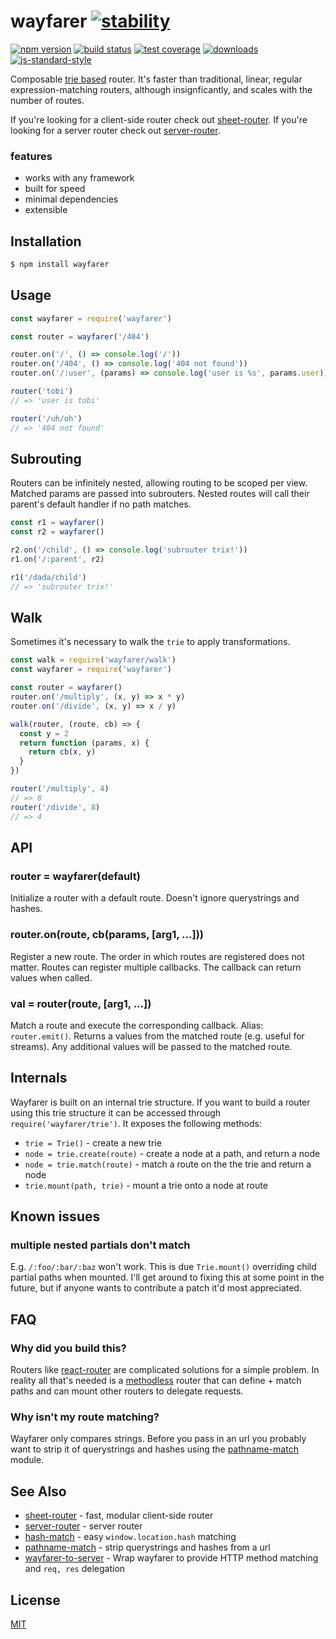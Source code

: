 # wayfarer [![stability][0]][1]
[![npm version][2]][3] [![build status][4]][5] [![test coverage][6]][7]
[![downloads][8]][9] [![js-standard-style][10]][11]

Composable [trie based](https://en.wikipedia.org/wiki/Trie) router.  It's
faster than traditional, linear, regular expression-matching routers, although
insignficantly, and scales with the number of routes.

If you're looking for a client-side router check out
[sheet-router](https://github.com/yoshuawuyts/sheet-router). If you're looking
for a server router check out
[server-router](https://github.com/yoshuawuyts/server-router).

### features
- works with any framework
- built for speed
- minimal dependencies
- extensible

## Installation
```sh
$ npm install wayfarer
```

## Usage
```js
const wayfarer = require('wayfarer')

const router = wayfarer('/404')

router.on('/', () => console.log('/'))
router.on('/404', () => console.log('404 not found'))
router.on('/:user', (params) => console.log('user is %s', params.user))

router('tobi')
// => 'user is tobi'

router('/uh/oh')
// => '404 not found'
```

## Subrouting
Routers can be infinitely nested, allowing routing to be scoped per view.
Matched params are passed into subrouters. Nested routes will call their
parent's default handler if no path matches.
```js
const r1 = wayfarer()
const r2 = wayfarer()

r2.on('/child', () => console.log('subrouter trix!'))
r1.on('/:parent', r2)

r1('/dada/child')
// => 'subrouter trix!'
```

## Walk
Sometimes it's necessary to walk the `trie` to apply transformations.
```js
const walk = require('wayfarer/walk')
const wayfarer = require('wayfarer')

const router = wayfarer()
router.on('/multiply', (x, y) => x * y)
router.on('/divide', (x, y) => x / y)

walk(router, (route, cb) => {
  const y = 2
  return function (params, x) {
    return cb(x, y)
  }
})

router('/multiply', 4)
// => 8
router('/divide', 8)
// => 4
```

## API
### router = wayfarer(default)
Initialize a router with a default route. Doesn't ignore querystrings and
hashes.

### router.on(route, cb(params, [arg1, ...]))
Register a new route. The order in which routes are registered does not matter.
Routes can register multiple callbacks. The callback can return values when
called.

### val = router(route, [arg1, ...])
Match a route and execute the corresponding callback. Alias: `router.emit()`.
Returns a values from the matched route (e.g. useful for streams). Any
additional values will be passed to the matched route.

## Internals
Wayfarer is built on an internal trie structure. If you want to build a router
using this trie structure it can be accessed through
`require('wayfarer/trie')`. It exposes the following methods:
- `trie = Trie()` - create a new trie
- `node = trie.create(route)` - create a node at a path, and return a node
- `node = trie.match(route)` - match a route on the the trie and return a node
- `trie.mount(path, trie)` - mount a trie onto a node at route

## Known issues
### multiple nested partials don't match
E.g. `/:foo/:bar/:baz` won't work. This is due `Trie.mount()` overriding child
partial paths when mounted. I'll get around to fixing this at some point in the
future, but if anyone wants to contribute a patch it'd most appreciated.

## FAQ
### Why did you build this?
Routers like [react-router](https://github.com/rackt/react-router) are
complicated solutions for a simple problem. In reality all that's needed is a
[methodless](http://www.w3.org/Protocols/rfc2616/rfc2616-sec9.html) router
that can define + match paths and can mount other routers to delegate requests.

### Why isn't my route matching?
Wayfarer only compares strings. Before you pass in an url you probably want to
strip it of querystrings and hashes using the
[pathname-match](https://github.com/yoshuawuyts/pathname-match) module.

## See Also
- [sheet-router](https://github.com/yoshuawuyts/sheet-router) - fast, modular
  client-side router
- [server-router](https://github.com/yoshuawuyts/server-router) - server router
- [hash-match](https://github.com/sethvincent/hash-match) - easy
  `window.location.hash` matching
- [pathname-match](https://github.com/yoshuawuyts/pathname-match) - strip
  querystrings and hashes from a url
- [wayfarer-to-server](https://github.com/yoshuawuyts/wayfarer-to-server) -
  Wrap wayfarer to provide HTTP method matching and `req, res` delegation

## License
[MIT](https://tldrlegal.com/license/mit-license)

[0]: https://img.shields.io/badge/stability-2%20stable-brightgreen.svg?style=flat-square
[1]: https://nodejs.org/api/documentation.html#documentation_stability_index
[2]: https://img.shields.io/npm/v/wayfarer.svg?style=flat-square
[3]: https://npmjs.org/package/wayfarer
[4]: https://img.shields.io/travis/yoshuawuyts/wayfarer/master.svg?style=flat-square
[5]: https://travis-ci.org/yoshuawuyts/wayfarer
[6]: https://img.shields.io/codecov/c/github/yoshuawuyts/wayfarer/master.svg?style=flat-square
[7]: https://codecov.io/github/yoshuawuyts/wayfarer
[8]: http://img.shields.io/npm/dm/wayfarer.svg?style=flat-square
[9]: https://npmjs.org/package/wayfarer
[10]: https://img.shields.io/badge/code%20style-standard-brightgreen.svg?style=flat-square
[11]: https://github.com/feross/standard
[12]: http://github.com/raynos/mercury
[13]: http://github.com/raynos/virtual-dom
